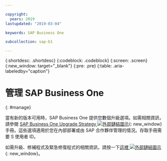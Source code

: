 ```yaml
---

copyright:
  years: 2019
lastupdated: "2019-03-04"

keywords: SAP Business One

subcollection: sap-b1

---
```


{:shortdesc: .shortdesc}
{:codeblock: .codeblock}
{:screen: .screen}
{:new_window: target="_blank"}
{:pre: .pre}
{:table: .aria-labeledby="caption"}


# 管理 SAP Business One
{: #manage}

當有新的版本可用時，SAP Business One 提供您數個升級選項。如需相關資訊，請參閱 [SAP Business One Upgrade Strategy ![外部鏈結圖示](../../icons/launch-glyph.svg "外部鏈結圖示")](https://help.sap.com/http.svc/rc/011000358700001396142012e/9.3/en-US/B1_Upgrade_Strategy.pdf){: new_window} 手冊。這些選項適用於您在內部部署或由 SAP 合作夥伴管理的情況。存取手冊需要 S 使用者 ID。

如需升級、修補程式及緊急修復程式的相關資訊，請按一下[這裡 ![外部鏈結圖示](../../icons/launch-glyph.svg "外部鏈結圖示")](https://support.sap.com/en/offerings-programs/support-small-medium-enterprises/business-one/upgrades-patches.html){: new_window}。
